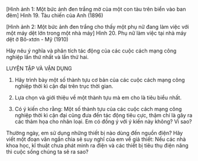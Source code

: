 [Hình ảnh 1: Một bức ảnh đen trắng mờ của một con tàu trên biển vào ban đêm]
Hình 19. Tàu chiến của Anh (1896)

[Hình ảnh 2: Một bức ảnh đen trắng cho thấy một phụ nữ đang làm việc với một máy dệt lớn trong một nhà máy]
Hình 20. Phụ nữ làm việc tại nhà máy dệt ở Bô-xtơn - Mỹ (1910)

Hãy nêu ý nghĩa và phân tích tác động của các cuộc cách mạng công nghiệp lần thứ nhất và lần thứ hai.

LUYỆN TẬP VÀ VẬN DỤNG

1. Hãy trình bày một số thành tựu cơ bản của các cuộc cách mạng công nghiệp thời kì cận đại trên trục thời gian.

2. Lựa chọn và giới thiệu về một thành tựu mà em cho là tiêu biểu nhất.

3. Có ý kiến cho rằng: Một số thành tựu của các cuộc cách mạng công nghiệp thời kì cận đại cũng đưa đến tác động tiêu cực, thậm chí là gây ra các thảm họa cho nhân loại. Em có đồng ý với ý kiến này không? Vì sao?

Thường ngày, em sử dụng những thiết bị nào dùng đến nguồn điện? Hãy viết một đoạn văn ngắn chia sẻ suy nghĩ của em về giả thiết: Nếu các nhà khoa học, kĩ thuật chưa phát minh ra điện và các thiết bị tiêu thụ điện năng thì cuộc sống chúng ta sẽ ra sao?
